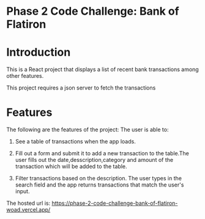 # Phase 2 Code Challenge: Bank of Flatiron

# Introduction

This is a React project that displays a list of recent bank transactions among other features.

This project requires a json server to fetch the transactions

# Features

The following are the features of the project:
The user is able to: 

1. See a table of transactions when the app loads.

2. Fill out a form and submit it to add a new transaction to the table.The user fills out the date,desscription,category and amount of the transaction which will be added to the table.

3. Filter transactions based on the description. The user types in the search field and the app returns transactions that match the user's input.

The hosted url is: https://phase-2-code-challenge-bank-of-flatiron-woad.vercel.app/
